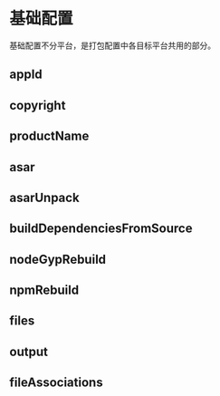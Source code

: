# 基础配置

基础配置不分平台，是打包配置中各目标平台共用的部分。

## appId

## copyright

## productName

## asar

## asarUnpack

## buildDependenciesFromSource

## nodeGypRebuild

## npmRebuild

## files

## output

## fileAssociations
